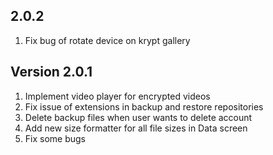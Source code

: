 ## 2.0.2

1. Fix bug of rotate device on krypt gallery

## Version 2.0.1

1. Implement video player for encrypted videos
2. Fix issue of extensions in backup and restore repositories
3. Delete backup files when user wants to delete account
4. Add new size formatter for all file sizes in Data screen
5. Fix some bugs